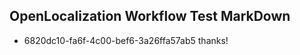 ## OpenLocalization Workflow Test MarkDown
* 6820dc10-fa6f-4c00-bef6-3a26ffa57ab5 thanks!

<!--HONumber=Jul16_HO4-->


